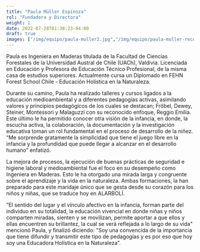 ```yaml
---
title: "Paula Müller Espinoza"
rol: "Fundadora y Directora"
weight: 1
date: 2022-07-28T01:38:23-04:00
draft: true
images: ["/img/equipo/paula-muller2.jpg","/img/equipo/paula-muller-recortada2.jpg"]
---
```


Paula es Ingeniera en Maderas titulada de la Facultad de Ciencias Forestales de la Universidad Austral de Chile (UACh), Valdivia. Licenciada en Educación y Profesora de Educación Técnico Profesional, de la misma casa de estudios superiores. Actualmente cursa un Diplomado en FEHN Forest School Chile - Educación Holística en la Naturaleza.

Durante su camino, Paula ha realizado talleres y cursos ligados a la educación medioambiental y a diferentes pedagogías activas, asimilando valores y principios pedagógicos de los cuales se destacan; Fröbel, Dewey, Steiner, Montessori y Malaguzzi con su reconocido enfoque, Reggio Emilia. Este último le ha permitido conocer otra visión de la infancia, en donde, la escucha activa, la colaboración, la documentación y la investigación educativa toman un rol fundamental en el proceso de desarrollo de la niñez. “Me sorprende gratamente la simplicidad que tiene el juego libre en la infancia y la profundidad que puede llegar a alcanzar en el desarrollo humano” enfatizó.

La mejora de procesos, la ejecución de buenas prácticas de seguridad e higiene laboral y medioambiental fue el foco en su desempeño como Ingeniera en Maderas. Esto le ha otorgado una mirada larga y congruente sobre el aprendizaje y la vida en la naturaleza. Ambas formaciones, la han preparado para este maridaje único que se gesta desde su corazón para los niños y niñas, que se traduce hoy en ALARBOLÍ.

“El sentido del lugar y el vínculo afectivo en la infancia, forman parte del individuo en su totalidad, la educación vivencial en donde niñas y niños comparten miradas, sienten y se movilizan, permite aportar a que ellos y ellas encuentren su brillantez, la cual se verá reflejada a lo largo de su vida" mencionó Paula, y finalizó diciendo: "Soy una convencida de la importancia que tiene difundir y transmitir este tipo de pedagogías y es por eso que hoy soy una Educadora Holística en la Naturaleza”.
     